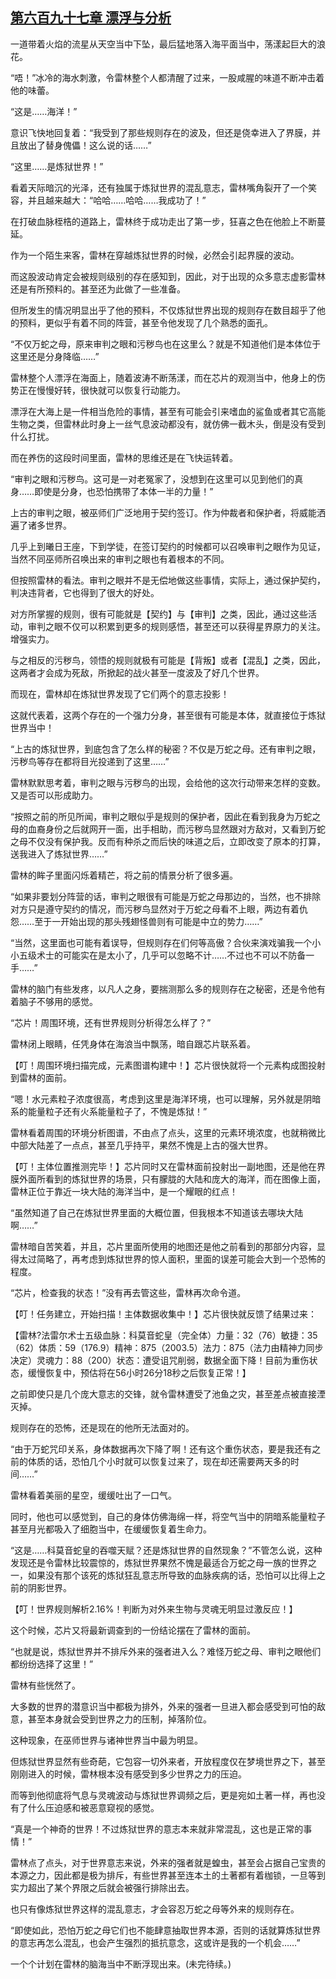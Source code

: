 ## [第六百九十七章 漂浮与分析](https://www.xxbiquge.com/11_11222/8990686.html)


  一道带着火焰的流星从天空当中下坠，最后猛地落入海平面当中，荡漾起巨大的浪花。

  “唔！”冰冷的海水刺激，令雷林整个人都清醒了过来，一股咸腥的味道不断冲击着他的味蕾。

  “这是……海洋！”

  意识飞快地回复着：“我受到了那些规则存在的波及，但还是侥幸进入了界膜，并且放出了替身傀儡！这么说的话……”

  “这里……是炼狱世界！”

  看着天际暗沉的光泽，还有独属于炼狱世界的混乱意志，雷林嘴角裂开了一个笑容，并且越来越大：“哈哈……哈哈……我成功了！”

  在打破血脉桎梏的道路上，雷林终于成功走出了第一步，狂喜之色在他脸上不断蔓延。

  作为一个陌生来客，雷林在穿越炼狱世界的时候，必然会引起界膜的波动。

  而这股波动肯定会被规则级别的存在感知到，因此，对于出现的众多意志虚影雷林还是有所预料的。甚至还为此做了一些准备。

  但所发生的情况明显出乎了他的预料，不仅炼狱世界出现的规则存在数目超乎了他的预料，更似乎有着不同的阵营，甚至令他发现了几个熟悉的面孔。

  “不仅万蛇之母，原来审判之眼和污秽鸟也在这里么？就是不知道他们是本体位于这里还是分身降临……”

  雷林整个人漂浮在海面上，随着波涛不断荡漾，而在芯片的观测当中，他身上的伤势正在慢慢好转，很快就可以恢复行动能力。

  漂浮在大海上是一件相当危险的事情，甚至有可能会引来嗜血的鲨鱼或者其它高能生物之类，但雷林此时身上一丝气息波动都没有，就仿佛一截木头，倒是没有受到什么打扰。

  而在养伤的这段时间里面，雷林的思维还是在飞快运转着。

  “审判之眼和污秽鸟。这可是一对老冤家了，没想到在这里可以见到他们的真身……即使是分身，也恐怕携带了本体一半的力量！”

  上古的审判之眼，被巫师们广泛地用于契约签订。作为仲裁者和保护者，将威能洒遍了诸多世界。

  几乎上到曦日王座，下到学徒，在签订契约的时候都可以召唤审判之眼作为见证，当然不同巫师所召唤出来的审判之眼也有着根本的不同。

  但按照雷林的看法。审判之眼并不是无偿地做这些事情，实际上，通过保护契约，判决违背者，它也得到了很大的好处。

  对方所掌握的规则，很有可能就是【契约】与【审判】之类，因此，通过这些活动，审判之眼不仅可以积累到更多的规则感悟，甚至还可以获得星界原力的关注。增强实力。

  与之相反的污秽鸟，领悟的规则就极有可能是【背叛】或者【混乱】之类，因此，这两者才会成为死敌，所掀起的战火甚至一度波及了好几个世界。

  而现在，雷林却在炼狱世界发现了它们两个的意志投影！

  这就代表着，这两个存在的一个强力分身，甚至很有可能是本体，就直接位于炼狱世界当中！

  “上古的炼狱世界，到底包含了怎么样的秘密？不仅是万蛇之母。还有审判之眼，污秽鸟等存在都将目光投递到了这里……”

  雷林默默思考着，审判之眼与污秽鸟的出现，会给他的这次行动带来怎样的变数。又是否可以形成助力。

  “按照之前的所见所闻，审判之眼似乎是规则的保护者，因此在看到我身为万蛇之母的血裔身份之后就网开一面，出手相助，而污秽鸟显然跟对方敌对，又看到万蛇之母不仅没有保护我。反而有种杀之而后快的味道之后，立即改变了原本的打算，送我进入了炼狱世界……”

  雷林的眸子里面闪烁着精芒，将之前的情景分析了很多遍。

  “如果非要划分阵营的话，审判之眼很有可能是万蛇之母那边的，当然，也不排除对方只是遵守契约的情况，而污秽鸟显然对于万蛇之母看不上眼，两边有着仇怨……至于一开始出现的那头残翅怪兽则有可能是中立的势力……”

  “当然，这里面也可能有着误导，但规则存在们何等高傲？合伙来演戏骗我一个小小五级术士的可能实在是太小了，几乎可以忽略不计……不过也不可以不防备一手……”

  雷林的脑门有些发疼，以凡人之身，要揣测那么多的规则存在之秘密，还是令他有着脑子不够用的感觉。

  “芯片！周围环境，还有世界规则分析得怎么样了？”

  雷林闭上眼睛，任凭身体在海浪当中飘荡，暗自跟芯片联系着。

  【叮！周围环境扫描完成，元素图谱构建中！】芯片很快就将一个元素构成图投射到雷林的面前。

  “嗯！水元素粒子浓度很高，考虑到这里是海洋环境，也可以理解，另外就是阴暗系的能量粒子还有火系能量粒子了，不愧是炼狱！”

  雷林看着周围的环境分析图谱，不由点了点头，这里的元素环境浓度，也就稍微比中部大陆差了一点点，甚至几乎持平，果然不愧是上古的强大世界。

  【叮！主体位置推测完毕！】芯片同时又在雷林面前投射出一副地图，还是他在界膜外面所看到的炼狱世界的场景，只有朦胧的大陆和庞大的海洋，而在图像上面，雷林正位于靠近一块大陆的海洋当中，是一个耀眼的红点！

  “虽然知道了自己在炼狱世界里面的大概位置，但我根本不知道该去哪块大陆啊……”

  雷林暗自苦笑着，并且，芯片里面所使用的地图还是他之前看到的那部分内容，显得太过简略了，再考虑到炼狱世界的惊人面积，里面的误差可能会大到一个恐怖的程度。

  “芯片，检查我的状态！”没有再去管这些，雷林再次命令道。

  【叮！任务建立，开始扫描！主体数据收集中！】芯片很快就反馈了结果过来：

  【雷林?法雷尔术士五级血脉：科莫音蛇皇（完全体）力量：32（76）敏捷：35（62）体质：59（176.9）精神：875（2003.5）法力：875（法力由精神力同步决定）灵魂力：88（200）状态：遭受诅咒削弱，数据全面下降！目前为重伤状态，缓慢恢复中，预估将在56小时26分18秒之后恢复正常！】

  之前即使只是几个庞大意志的交锋，就令雷林遭受了池鱼之灾，甚至差点被直接湮灭掉。

  规则存在的恐怖，还是现在的他所无法面对的。

  “由于万蛇咒印关系，身体数据再次下降了啊！还有这个重伤状态，要是我还有之前的体质的话，恐怕几个小时就可以恢复过来了，现在却还需要两天多的时间……”

  雷林看着美丽的星空，缓缓吐出了一口气。

  同时，他也可以感觉到，自己的身体仿佛海绵一样，将空气当中的阴暗系能量粒子甚至月光都吸入了细胞当中，在缓缓恢复着生命力。

  “这是……科莫音蛇皇的吞噬天赋？还是炼狱世界的自然现象？”不管怎么说，这种发现还是令雷林比较震惊的，炼狱世界果然不愧是最适合万蛇之母一族的世界之一，如果没有那个该死的炼狱狂乱意志所导致的血脉疾病的话，恐怕可以比得上之前的阴影世界。

  【叮！世界规则解析2.16%！判断为对外来生物与灵魂无明显过激反应！】

  这个时候，芯片又将最新调查到的一份结论摆在了雷林的面前。

  “也就是说，炼狱世界并不排斥外来的强者进入么？难怪万蛇之母、审判之眼他们都纷纷选择了这里！”

  雷林有些恍然了。

  大多数的世界的潜意识当中都极为排外，外来的强者一旦进入都会感受到可怕的敌意，甚至本身就会受到世界之力的压制，掉落阶位。

  这种现象，在巫师世界与诸神世界当中最为明显。

  但炼狱世界显然有些奇葩，它包容一切外来者，开放程度仅在梦境世界之下，甚至刚刚进入的时候，雷林根本没有感受到多少世界之力的压迫。

  而等到他彻底将气息与灵魂波动与炼狱世界调频之后，更是宛如土著一样，再也没有了什么压迫感和被恶意窥视的感觉。

  “真是一个神奇的世界！不过炼狱世界的意志本来就非常混乱，这也是正常的事情！”

  雷林点了点头，对于世界意志来说，外来的强者就是蝗虫，甚至会占据自己宝贵的本源之力，因此都是极为排斥，有些世界甚至连本土的土著都有着枷锁，一旦等到实力超出了某个界限之后就会被强行排除出去。

  也只有像炼狱世界这样的混乱意志，才会容忍万蛇之母等外来的规则存在。

  “即使如此，恐怕万蛇之母它们也不能肆意抽取世界本源，否则的话就算炼狱世界的意志再怎么混乱，也会产生强烈的抵抗意念，这或许是我的一个机会……”

  一个个计划在雷林的脑海当中不断浮现出来。(未完待续。)
